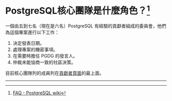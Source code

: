 # PostgreSQL核心團隊是什麼角色？[^1]

一個由五到七名（現在是六名）PostgreSQL 有經驗的貢獻者組成的委員會，他們為這個專案進行以下工作：

1. 決定發表日期。
2. 處理專案的機密事項。
3. 在需要時擔任 PGDG 的發言人。
4. 仲裁未能協商一致的社區決策。

目前核心團隊列的成員列在[貢獻者頁面](http://www.postgresql.org/community/contributors/)的最上面。

---



[^1]:  [FAQ - PostgreSQL wiki](https://wiki.postgresql.org/wiki/FAQ#Who_is_the_PostgreSQL_Core_Team.3F)


